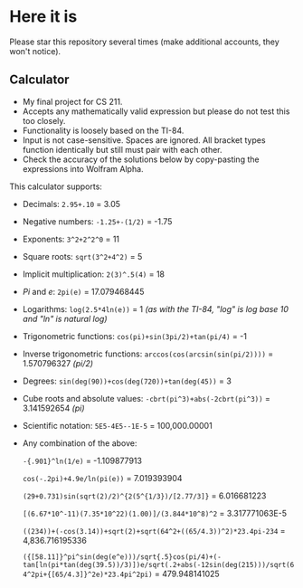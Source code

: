 # Here it is

Please star this repository several times (make additional accounts, they won't notice).

## Calculator
  - My final project for CS 211.
  - Accepts any mathematically valid expression but please do not test this too closely.
  - Functionality is loosely based on the TI-84.
  - Input is not case-sensitive. Spaces are ignored. All bracket types function identically but still must pair with each other.
  - Check the accuracy of the solutions below by copy-pasting the expressions into Wolfram Alpha.

This calculator supports:
  - Decimals: `2.95+.10` = 3.05
  - Negative numbers: `-1.25+-(1/2)` = -1.75
  - Exponents: `3^2+2^2^0` = 11
  - Square roots: `sqrt(3^2+4^2)` = 5
  - Implicit multiplication: `2(3)^.5(4)` = 18
  - *Pi* and *e*: `2pi(e)` = 17.079468445
  - Logarithms: `log(2.5*4ln(e))` = 1 *(as with the TI-84, "log" is log base 10 and "ln" is natural log)*
  - Trigonometric functions: `cos(pi)+sin(3pi/2)+tan(pi/4)` = -1
  - Inverse trigonometric functions: `arccos(cos(arcsin(sin(pi/2))))` = 1.570796327 *(pi/2)*
  - Degrees: `sin(deg(90))+cos(deg(720))+tan(deg(45))` = 3
  - Cube roots and absolute values: `-cbrt(pi^3)+abs(-2cbrt(pi^3))` = 3.141592654 *(pi)*
  - Scientific notation: `5E5-4E5--1E-5` = 100,000.00001
  - Any combination of the above:
     
    `-{.901}^ln(1/e)` = -1.109877913
    
    `cos(-.2pi)+4.9e/ln(pi(e))` = 7.019393904
    
    `(29+0.731)sin(sqrt(2)/2)^{2(5^{1/3})/[2.77/3]}` = 6.016681223
    
    `[(6.67*10^-11)(7.35*10^22)(1.00)]/(3.844*10^8)^2` = 3.317771063E-5
    
    `((234))+(-cos(3.14))+sqrt(2)+sqrt(64^2+((65/4.3))^2)*23.4pi-234` = 4,836.716195336
    
    `({[58.11]}^pi^sin(deg(e^e)))/sqrt{.5}cos(pi/4)+(-tan[ln(pi*tan(deg(39.5))/3)])e/sqrt(.2+abs(-12sin(deg(215)))/sqrt(64^2pi+{[65/4.3]}^2e)*23.4pi^2pi)`
        = 479.948141025
